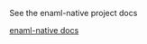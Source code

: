 See the enaml-native project docs

[enaml-native docs](https://www.codelv.com/projects/enaml-native/docs/)
